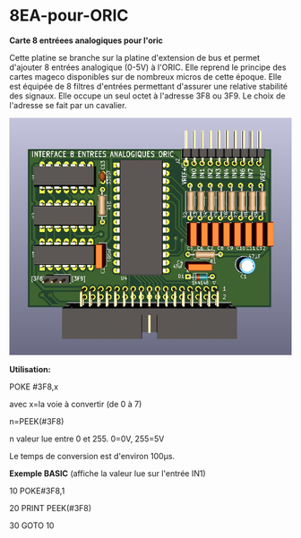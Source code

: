 # 8EA-pour-ORIC
__Carte 8 entréees analogiques pour l'oric__

Cette platine se branche sur la platine d'extension de bus et permet d'ajouter 8 entrées analogique (0-5V) à l'ORIC.
Elle reprend le principe des cartes mageco disponibles sur de nombreux micros de cette époque.
Elle est équipée de 8 filtres d'entrées permettant d'assurer une relative stabilité des signaux.
Elle occupe un seul octet à l'adresse 3F8 ou 3F9. Le choix de l'adresse se fait par un cavalier.

![Platine d'extension](./8EA_Oric.jpg?raw=true "Optional Title")

__Utilisation:__

POKE #3F8,x

avec x=la voie à convertir (de 0 à 7)

n=PEEK(#3F8)

n valeur lue entre 0 et 255. 0=0V, 255=5V

Le temps de conversion est d'environ 100µs.


__Exemple BASIC__ (affiche la valeur lue sur l'entrée IN1)

10 POKE#3F8,1

20 PRINT PEEK(#3F8)

30 GOTO 10

